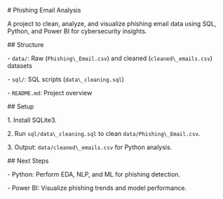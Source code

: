 \# Phishing Email Analysis

A project to clean, analyze, and visualize phishing email data using SQL, Python, and Power BI for cybersecurity insights.



\## Structure

\- `data/`: Raw (`Phishing\_Email.csv`) and cleaned (`cleaned\_emails.csv`) datasets

\- `sql/`: SQL scripts (`data\_cleaning.sql`)

\- `README.md`: Project overview



\## Setup

1\. Install SQLite3.

2\. Run `sql/data\_cleaning.sql` to clean `data/Phishing\_Email.csv`.

3\. Output: `data/cleaned\_emails.csv` for Python analysis.



\## Next Steps

\- Python: Perform EDA, NLP, and ML for phishing detection.

\- Power BI: Visualize phishing trends and model performance.

